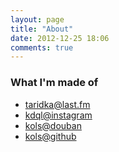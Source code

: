 ```yaml
---
layout: page
title: "About"
date: 2012-12-25 18:06
comments: true
---
```

### What I'm made of

- [taridka@last.fm](http://last.fm/user/taridka)
- [kdql@instagram](http://instagram.com/kdql)
- [kols@douban](http://www.douban.com/people/kols)
- [kols@github](https://github.com/kols)

